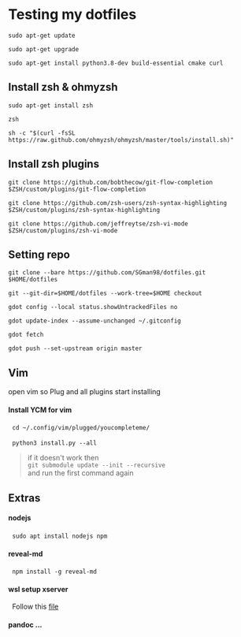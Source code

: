 # Testing my dotfiles

`sudo apt-get update`

`sudo apt-get upgrade`

`sudo apt-get install python3.8-dev build-essential cmake curl`

## Install zsh & ohmyzsh
`sudo apt-get install zsh`

`zsh`

`sh -c "$(curl -fsSL https://raw.github.com/ohmyzsh/ohmyzsh/master/tools/install.sh)"`

## Install zsh plugins
`git clone https://github.com/bobthecow/git-flow-completion $ZSH/custom/plugins/git-flow-completion`

`git clone https://github.com/zsh-users/zsh-syntax-highlighting $ZSH/custom/plugins/zsh-syntax-highlighting`

`git clone https://github.com/jeffreytse/zsh-vi-mode $ZSH/custom/plugins/zsh-vi-mode`

## Setting repo
`git clone --bare https://github.com/SGman98/dotfiles.git $HOME/dotfiles`

`git --git-dir=$HOME/dotfiles --work-tree=$HOME checkout`

`gdot config --local status.showUntrackedFiles no`

`gdot update-index --assume-unchanged ~/.gitconfig`

`gdot fetch`

`gdot push --set-upstream origin master`

## Vim

open vim so Plug and all plugins start installing

#### Install YCM for vim
&nbsp;&nbsp;`cd ~/.config/vim/plugged/youcompleteme/`

&nbsp;&nbsp;`python3 install.py --all`

> if it doesn't work then\
> `git submodule update --init --recursive`\
> and run the first command again

## Extras

#### nodejs

&nbsp;&nbsp;`sudo apt install nodejs npm`

#### reveal-md

&nbsp;&nbsp;`npm install -g reveal-md`

#### wsl setup xserver

&nbsp;&nbsp;Follow this [file](https://github.com/davidbombal/wsl2/blob/main/ubuntu_gui_youtube)

#### pandoc ...

